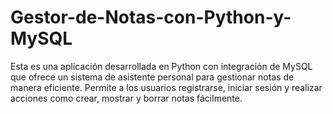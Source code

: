 # Gestor-de-Notas-con-Python-y-MySQL
 Esta es una aplicación desarrollada en Python con integración de MySQL que ofrece un sistema de asistente personal para gestionar notas de manera eficiente. Permite a los usuarios registrarse, iniciar sesión y realizar acciones como crear, mostrar y borrar notas fácilmente.
